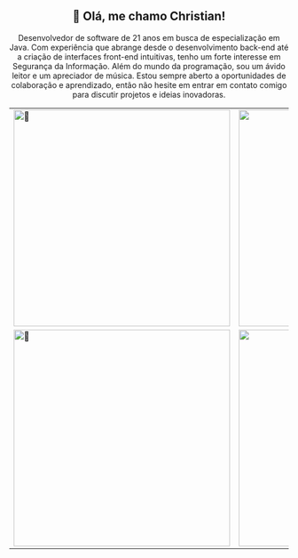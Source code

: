 <div align="center">
  <h2>👋 Olá, me chamo Christian!</h2>
  <p>Desenvolvedor de software de 21 anos em busca de especialização em Java. Com experiência que abrange desde o desenvolvimento back-end até a criação de interfaces front-end intuitivas, tenho um forte interesse em Segurança da Informação. Além do mundo da programação, sou um ávido leitor e um apreciador de música. Estou sempre aberto a oportunidades de colaboração e aprendizado, então não hesite em entrar em contato comigo para discutir projetos e ideias inovadoras.</p>
</div>

<table align="center">
  <tr>
    <td align="left"><img width="390" alt="🦑" src="https://industrywired.com/wp-content/uploads/2022/04/Top-10-Animes-that-Encourage-to-Coding-Skills.jpg"></td>
    <td align="right"><img width="390" alt="🦑" src="https://64.media.tumblr.com/ad0ebf01e41a015c039de09eba75e0ca/tumblr_oz6ok0UkdK1w4t58uo1_540.gif"></td>
  </tr>
   <tr>
    <td align="left"><img width="390" alt="🦑" src="https://media0.giphy.com/media/v1.Y2lkPTc5MGI3NjExZjhrMGFyazdnaWhncHA4bXFkOGJjanNzeGc1c2tkaTR0Y3hjYWlidCZlcD12MV9pbnRlcm5hbF9naWZfYnlfaWQmY3Q9Zw/12W5Sg2koWYnwA/giphy.gif"></td>
    <td align="right"><img width="390" alt="🦑" src="https://i.pinimg.com/originals/0d/e9/dd/0de9dd222e45806ebad5a334e821c397.gif"></td>
  </tr>
</table>

